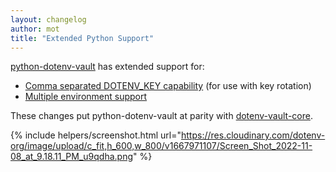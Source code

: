 ```yaml
---
layout: changelog
author: mot
title: "Extended Python Support"
---
```


[python-dotenv-vault](https://github.com/dotenv-org/python-dotenv-vault) has extended support for:

* [Comma separated DOTENV_KEY capability](https://github.com/dotenv-org/python-dotenv-vault/blob/master/CHANGELOG.md#020) (for use with key rotation)
* [Multiple environment support](https://github.com/dotenv-org/python-dotenv-vault/blob/master/CHANGELOG.md#011) 

These changes put python-dotenv-vault at parity with [dotenv-vault-core](https://github.com/dotenv-org/dotenv-vault-core).

{% include helpers/screenshot.html url="https://res.cloudinary.com/dotenv-org/image/upload/c_fit,h_600,w_800/v1667971107/Screen_Shot_2022-11-08_at_9.18.11_PM_u9qdha.png" %}

